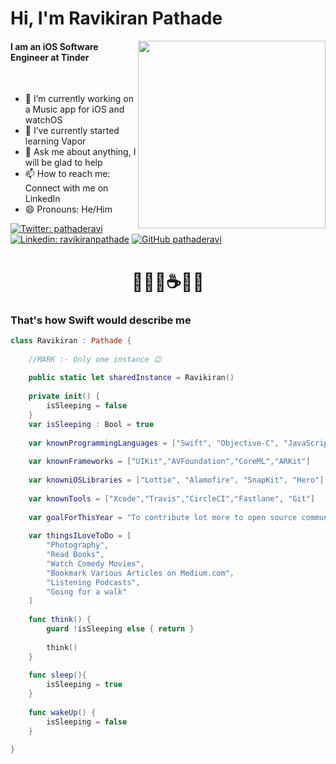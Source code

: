 # Hi, I'm Ravikiran Pathade
<div>

</div>

<img align='right' src="https://media.giphy.com/media/cNfIqjpCY1zqfaLmd8/giphy.gif" width="300">

#### I am an iOS Software Engineer at Tinder
<br/>

- 🔭 I’m currently working on a Music app for iOS and watchOS
- 🌱 I’ve currently started learning Vapor
- 💬 Ask me about anything, I will be glad to help
- 📫 How to reach me: Connect with me on LinkedIn
- 😄 Pronouns: He/Him



[![Twitter: pathaderavi](https://img.shields.io/twitter/follow/pathaderavi?style=social)](https://twitter.com/pathaderavi)
[![Linkedin: ravikiranpathade](https://img.shields.io/badge/-ravikiranpathade-blue?style=flat-square&logo=Linkedin&logoColor=white&link=https://www.linkedin.com/in/ravikiranpathade/)](https://www.linkedin.com/in/ravikiranpathade/)
[![GitHub pathaderavi](https://img.shields.io/github/followers/pathaderavi?label=follow&style=social)](https://github.com/pathaderavi)


# <div align='center'>🧑🏽‍💻☕🍲🛌</div>




### That's how Swift would describe me 

```swift
class Ravikiran : Pathade {
    
    //MARK :- Only one instance 😉
    
    public static let sharedInstance = Ravikiran()
    
    private init() {
        isSleeping = false
    }
    var isSleeping : Bool = true
    
    var knownProgrammingLanguages = ["Swift", "Objective-C", "JavaScript", "Python", "Java"]
    
    var knownFrameworks = ["UIKit","AVFoundation","CoreML","ARKit"]
    
    var knowniOSLibraries = ["Lottie", "Alamofire", "SnapKit", "Hero"]
    
    var knownTools = ["Xcode","Travis","CircleCI","Fastlane", "Git"]
    
    var goalForThisYear = "To contribute lot more to open source community"
    
    var thingsILoveToDo = [
        "Photography",
        "Read Books",
        "Watch Comedy Movies",
        "Bookmark Various Articles on Medium.com",
        "Listening Podcasts",
        "Going for a walk"
    ]
    
    func think() {
        guard !isSleeping else { return }
        
        think()
    }
    
    func sleep(){
        isSleeping = true
    }
    
    func wakeUp() {
        isSleeping = false
    }
    
}
```


<!--


Here are some ideas to get you started:

- 🔭 I’m currently working on ...
- 🌱 I’m currently learning ...
- 👯 I’m looking to collaborate on ...
- 🤔 I’m looking for help with ...
- 💬 Ask me about ...
- 📫 How to reach me: ...
- 😄 Pronouns: ...
- ⚡ Fun fact: ...

-->
